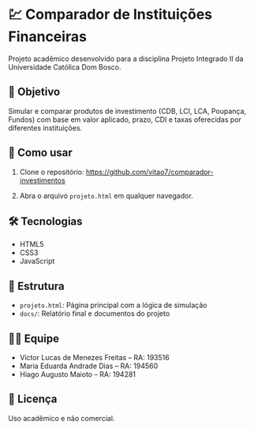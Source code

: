 # 💹 Comparador de Instituições Financeiras

Projeto acadêmico desenvolvido para a disciplina Projeto Integrado II da Universidade Católica Dom Bosco.

## 🎯 Objetivo
Simular e comparar produtos de investimento (CDB, LCI, LCA, Poupança, Fundos) com base em valor aplicado, prazo, CDI e taxas oferecidas por diferentes instituições.

## 🚀 Como usar
1. Clone o repositório:
https://github.com/vitao7/comparador-investimentos

3. Abra o arquivo `projeto.html` em qualquer navegador.

## 🛠️ Tecnologias
- HTML5
- CSS3
- JavaScript

## 📁 Estrutura
- `projeto.html`: Página principal com a lógica de simulação
- `docs/`: Relatório final e documentos do projeto

## 👨‍💻 Equipe
- Víctor Lucas de Menezes Freitas – RA: 193516  
- Maria Eduarda Andrade Dias – RA: 194560  
- Hiago Augusto Maioto – RA: 194281

## 📄 Licença
Uso acadêmico e não comercial.
